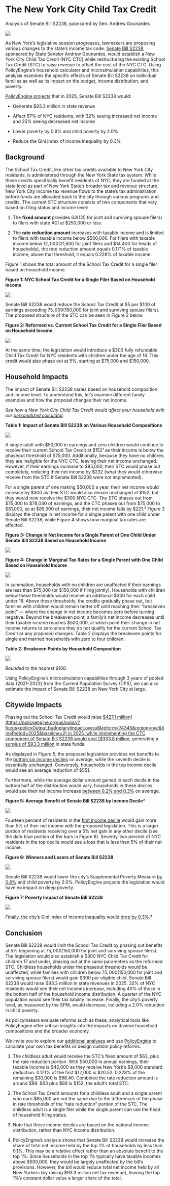 
# The New York City Child Tax Credit

Analysis of Senate Bill S2238, sponsored by Sen. Andrew Gounardes

![](https://cdn-images-1.medium.com/max/2400/1*kkmPbArWrz5cAB6eHXaLQQ.jpeg)

As New York’s legislative session progresses, lawmakers are proposing various changes to the state’s income tax code. [Senate Bill S2238](https://www.nysenate.gov/legislation/bills/2025/S2238), sponsored by State Senator Andrew Gounardes, would establish a New York City Child Tax Credit (NYC CTC) while restructuring the existing School Tax Credit (STC) to raise revenue to offset the cost of the NYC CTC. Using PolicyEngine’s household calculator and microsimulation capabilities, this analysis examines the specific effects of Senate Bill S2238 on individual families as well as its impact on the budget, income distribution, and poverty.

[PolicyEngine projects](https://policyengine.org/us/policy?focus=policyOutput.policyBreakdown&reform=74381&region=nyc&timePeriod=2025&baseline=2&household=50953) that in 2025, Senate Bill S2238 would:

* Generate $93.3 million in state revenue

* Affect 57% of NYC residents, with 32% seeing increased net income and 25% seeing decreased net income

* Lower poverty by 0.8% and child poverty by 2.0%

* Reduce the Gini index of income inequality by 0.3%

## Background

The School Tax Credit, like other tax credits available to New York City residents, is administered through the New York State tax system. While these credits specifically benefit residents of NYC, they are funded at the state level as part of New York State’s broader tax and revenue structure. New York City income tax revenue flows to the state’s tax administration before funds are allocated back to the city through various programs and credits. The current STC structure consists of two components that vary based on filing status and income level:

1. The **fixed amount** provides $63 ($125 for joint and surviving spouse filers) to filers with state AGI at $250,000 or less.

1. The **rate reduction amount** increases with taxable income and is limited to filers with taxable income below $500,000. For filers with taxable income below $12,000 ($21,600 for joint filers and $14,400 for heads of households), the rate reduction amount equals 0.171% of taxable income; above that threshold, it equals 0.228% of taxable income.

Figure 1 shows the total amount of the School Tax Credit for a single filer based on household income.

**Figure 1: NYC School Tax Credit for a Single Filer Based on Household Income**

![](https://cdn-images-1.medium.com/max/2000/0*Xh88A79DGv1NqukH)

Senate Bill S2238 would reduce the School Tax Credit at $5 per $100 of earnings exceeding $75,000 ($150,000 for joint and surviving spouse filers). The proposed structure of the STC can be seen in Figure 2 below.

**Figure 2: Reformed vs. Current School Tax Credit for a Single Filer Based on Household Income**

![](https://cdn-images-1.medium.com/max/2000/0*IS60D-Kjp_pKd_hq)

At the same time, the legislation would introduce a $300 fully refundable Child Tax Credit for NYC residents with children under the age of 18. This credit would also phase out at 5%, starting at $75,000 and $150,000.

## Household Impacts

The impact of Senate Bill S2238 varies based on household composition and income level. To understand this, let’s examine different family examples and how the proposal changes their net income.

*See how a New York City Child Tax Credit would affect your household with our [personalized calculator](https://policyengine.org/us/household?focus=intro&reform=74381&region=nyc&timePeriod=2025&baseline=2).*

**Table 1: Impact of Senate Bill S2238 on Various Household Compositions**

![](https://cdn-images-1.medium.com/max/2000/1*pAN2qzlqChRjh4Y_toYtSA.png)

A single adult with $50,000 in earnings and zero children would continue to receive their current School Tax Credit at $152¹ as their income is below the phaseout threshold of $75,000. Additionally, because they have no children, they are ineligible for the NYC CTC, leaving their net income unchanged. However, if their earnings increase to $85,000, their STC would phase out completely, reducing their net income by $232 (what they would otherwise receive from the STC if Senate Bill S2238 were not implemented).

For a single parent of one making $50,000 a year, their net income would increase by $300 as their STC would also remain unchanged at $152, but they would now receive the $300 NYC CTC. The STC phases out from $75,000 to $78,040 of earnings, and the CTC phases out from $75,000 to $81,000, so at $85,000 of earnings, their net income falls by $221.² Figure 3 displays the change in net income for a single parent with one child under Senate Bill S2238, while Figure 4 shows how marginal tax rates are affected.

**Figure 3: Change in Net Income for a Single Parent of One Child Under Senate Bill S2238 Based on Household Income**

![](https://cdn-images-1.medium.com/max/2000/0*a5wlyJ71iPgo0isj)

**Figure 4: Change in Marginal Tax Rates for a Single Parent with One Child Based on Household Income**

![](https://cdn-images-1.medium.com/max/2000/0*zr1iDLDWQX0olKas)

In summation, households with no children are unaffected if their earnings are less than $75,000 (or $150,000 if filing jointly). Households with children below these thresholds would receive an additional $300 for each child under 18. Above these thresholds, the credits gradually phase out, but families with children would remain better off until reaching their “breakeven point” — where the change in net income becomes zero before turning negative. Beyond the breakeven point, a family’s net income decreases until their taxable income reaches $500,000, at which point their change in net income returns to zero since they do not qualify for the current School Tax Credit or any proposed changes. Table 2 displays the breakeven points for single and married households with zero to four children.

**Table 2: Breakeven Points by Household Composition**

![](https://cdn-images-1.medium.com/max/2000/1*A9CvKMePTvx6JeMJo-Q8jg.png)

*Rounded to the nearest $100.*

Using PolicyEngine’s microsimulation capabilities through 3 years of pooled data (2021–2023) from the Current Population Survey (CPS), we can also estimate the impact of Senate Bill S2238 on New York City at large.

## Citywide Impacts

Phasing out the School Tax Credit would raise [$427.1 million](https://policyengine.org/us/policy?focus=policyOutput.budgetaryImpact.overall&reform=74345&region=nyc&timePeriod=2025&baseline=2) in 2025, while implementing the CTC component of Senate Bill S2238 would cost [$333.8 million](https://policyengine.org/us/policy?focus=policyOutput.budgetaryImpact.overall&reform=75446&region=nyc&timePeriod=2025&baseline=2), generating a [surplus of $93.3 million](https://policyengine.org/us/policy?focus=policyOutput.budgetaryImpact.overall&reform=74381&region=nyc&timePeriod=2025&baseline=2&household=50953) in state funds.

As displayed in Figure 5, the proposed legislation provides net benefits to the [bottom six income deciles](https://policyengine.org/us/policy?focus=policyOutput.distributionalImpact.incomeDecile.average&reform=74381&region=nyc&timePeriod=2025&baseline=2&household=50953) on average, while the seventh decile is essentially unchanged. Conversely, households in the top income decile would see an average reduction of $551.

Furthermore, while the average dollar amount gained in each decile in the bottom half of the distribution would vary, households in these deciles would see their net income increase [between 0.2% and 0.3%](https://policyengine.org/us/policy?focus=policyOutput.distributionalImpact.incomeDecile.relative&reform=74381&region=nyc&timePeriod=2025&baseline=2&household=50900) on average.

**Figure 5: Average Benefit of Senate Bill S2238 by Income Decile³**

![](https://cdn-images-1.medium.com/max/2000/1*H404oqvkm7Am75Cjq_ugAQ.png)

Fourteen percent of residents in the [first income decile](https://policyengine.org/us/policy?focus=policyOutput.winnersAndLosers.incomeDecile&reform=74381&region=nyc&timePeriod=2025&baseline=2&household=50953) would gain more than 5% of their net income with the proposed legislation. This is a larger portion of residents receiving over a 5% net gain in any other decile (see the dark blue portion of the bars in Figure 6). Seventy-two percent of NYC residents in the top decile would see a loss that is less than 5% of their net income.

**Figure 6: Winners and Losers of Senate Bill S2238**

![](https://cdn-images-1.medium.com/max/2000/1*USRzlHzR5BOrM0310ZIgyg.png)

Senate Bill S2238 would lower the city’s Supplemental Poverty Measure [by 0.8%](https://policyengine.org/us/policy?focus=policyOutput.povertyImpact.regular.byAge&reform=74381&region=nyc&timePeriod=2025&baseline=2&household=50953) and child poverty by 2.0%. PolicyEngine projects the legislation would have no impact on deep poverty.

**Figure 7: Poverty Impact of Senate Bill S2238**

![](https://cdn-images-1.medium.com/max/2000/1*KHmC00tZhNNzIwEqWckwmw.png)

Finally, the city’s Gini index of income inequality would [drop by 0.3%](https://policyengine.org/us/policy?focus=policyOutput.inequalityImpact&reform=74381&region=nyc&timePeriod=2025&baseline=2&household=51083).⁴

## Conclusion

Senate Bill S2238 would limit the School Tax Credit by phasing out benefits at 5% beginning at $75,000 ($150,000 for joint and surviving spouse filers). The legislation would also establish a $300 NYC Child Tax Credit for children 17 and under, phasing out at the same parameters as the reformed STC. Childless households under the phaseout thresholds would be unaffected, while families with children below $75,000 ($150,000 for joint and surviving spouse filers) would gain $300 per eligible child. Senate Bill S2238 would raise $93.3 million in state revenues in 2025. 32% of NYC residents would see their net incomes increase, including 40% of those in the bottom half of the household income distribution. A quarter of the NYC population would see their tax liability increase. Finally, the city’s poverty level, as measured by the SPM, would decrease, including a 2.0% reduction in child poverty.

As policymakers evaluate reforms such as these, analytical tools like PolicyEngine offer critical insights into the impacts on diverse household compositions and the broader economy.

We invite you to explore our [additional analyses](https://policyengine.org/us/research) and use [PolicyEngine](https://policyengine.org/us) to calculate your own tax benefits or design custom policy reforms.

1. The childless adult would receive the STC’s fixed amount of $63, plus the rate reduction portion. With $50,000 in annual earnings, their taxable income is $42,000 as they receive New York’s $8,000 standard deduction. 0.171% of the first $12,000 is $20.52. 0.228% of the remaining $30,000 is $68.40. Combined the rate reduction amount is around $89. $63 plus $89 is $152, the adult’s total STC.

1. The School Tax Credit amounts for a childless adult and a single parent who earn $85,000 are not the same due to the differences of the phase in rate thresholds of the “rate reduction” portion of the STC. The childless adult is a single filer while the single parent can use the head of household filing status.

1. Note that these income deciles are based on the national income distribution, rather than NYC income distribution.

1. PolicyEngine’s analysis shows that Senate Bill S2238 would increase the share of total net income held by the top 1% of households by less than 0.1%. This may be a relative effect rather than an absolute benefit to the top 1%. Since households in the top 1% typically have taxable incomes above $500,000, they would be largely unaffected by the bill’s provisions. However, the bill would reduce total net income held by all New Yorkers (by raising $93.3 million net tax revenue), leaving the top 1%’s constant dollar value a larger share of the total.
